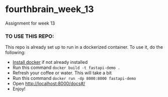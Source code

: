 # fourthbrain_week_13
Assignment for week 13

### TO USE THIS REPO:

This repo is already set up to run in a dockerized container. To use it, do the following:

* [Install docker](https://github.com/wsargent/docker-cheat-sheet/blob/master/README.md#installation) if not already installed
* Run this command `docker build -t fastapi-demo .`
* Refresh your coffee or water. This will take a bit
* Run this command `docker run -dp 8000:8000 fastapi-demo`
* Open [http://localhost:8000/docs#/](http://localhost:8000/docs#/)
* Enjoy!
